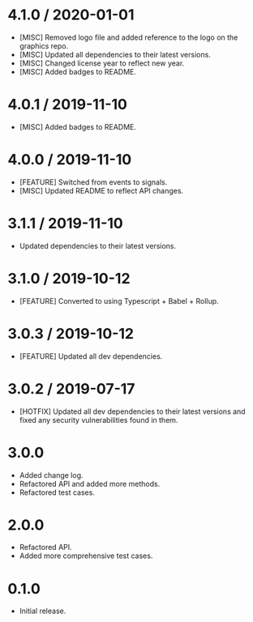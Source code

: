 4.1.0 / 2020-01-01
=====================
* [MISC] Removed logo file and added reference to the logo on the graphics repo.
* [MISC] Updated all dependencies to their latest versions.
* [MISC] Changed license year to reflect new year.
* [MISC] Added badges to README.

4.0.1 / 2019-11-10
=====================
* [MISC] Added badges to README.

4.0.0 / 2019-11-10
=====================
* [FEATURE] Switched from events to signals.
* [MISC] Updated README to reflect API changes.

3.1.1 / 2019-11-10
=====================
* Updated dependencies to their latest versions.

3.1.0 / 2019-10-12
=====================
* [FEATURE] Converted to using Typescript + Babel + Rollup.

3.0.3 / 2019-10-12
=====================
* [FEATURE] Updated all dev dependencies.

3.0.2 / 2019-07-17
=====================
* [HOTFIX] Updated all dev dependencies to their latest versions and fixed any security vulnerabilities found in them.

3.0.0
======================
* Added change log.
* Refactored API and added more methods.
* Refactored test cases.

2.0.0
=======================
* Refactored API.
* Added more comprehensive test cases.

0.1.0
=======================
* Initial release.